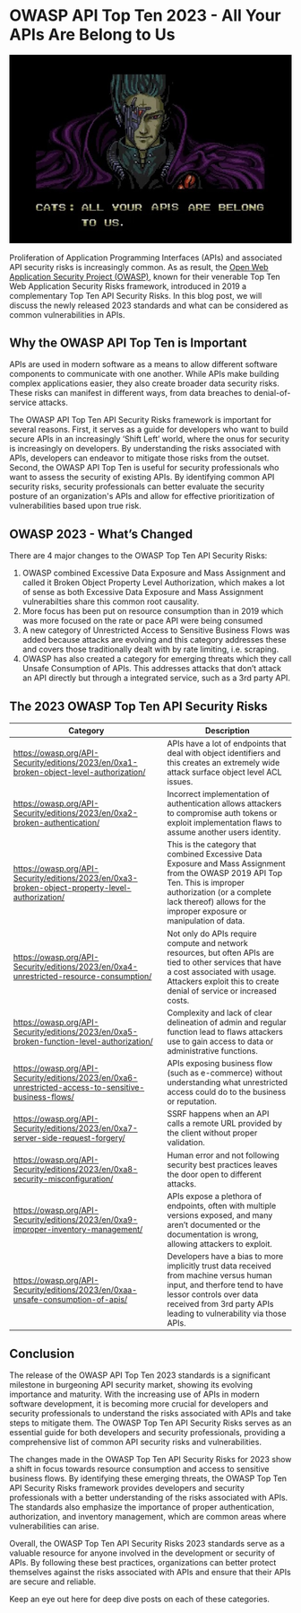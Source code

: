# OWASP API Top Ten 2023 - All Your APIs Are Belong to Us

![Cat: All Your APIs Are Belong To Us](images/all-your-apis-are-belong.jpg)

Proliferation of Application Programming Interfaces (APIs) and associated API security risks is increasingly common. As as result, the [Open Web Application Security Project (OWASP)](https://owasp.org/), known for their venerable Top Ten Web Application Security Risks framework, introduced in 2019 a complementary Top Ten API Security Risks. In this blog post, we will discuss the newly released 2023 standards and what can be considered as common vulnerabilities in APIs. 

## Why the OWASP API Top Ten is Important

APIs are used in modern software as a means to allow different software components to communicate with one another. While APIs make building complex applications easier, they also create broader data security risks. These risks can manifest in different ways, from data breaches to denial-of-service attacks.

The OWASP API Top Ten API Security Risks framework is important for several reasons. First, it serves as a guide for developers who want to build secure APIs in an increasingly ‘Shift Left’ world, where the onus for security is increasingly on developers. By understanding the risks associated with APIs, developers can endeavor to mitigate those risks from the outset. Second, the OWASP API Top Ten is useful for security professionals who want to assess the security of existing APIs. By identifying common API security risks, security professionals can better evaluate the security posture of an organization's APIs and allow for effective prioritization of vulnerabilities based upon true risk.

## OWASP 2023 - What’s Changed

There are 4 major changes to the OWASP Top Ten API Security Risks:

1. OWASP combined Excessive Data Exposure and Mass Assignment and called it Broken Object Property Level Authorization, which makes a lot of sense as both Excessive Data Exposure and Mass Assignment vulnerabilties share this common root causality.
2. More focus has been put on resource consumption than in 2019 which was more focused on the rate or pace API were being consumed 
3. A new category of Unrestricted Access to Sensitive Business Flows was added because attacks are evolving and this category addresses these and covers those traditionally dealt with by rate limiting, i.e. scraping. 
4. OWASP has also created a category for emerging threats which they call Unsafe Consumption of APIs. This addresses attacks that don’t attack an API directly but through a integrated service, such as a 3rd party API.

## The 2023 OWASP Top Ten API Security Risks

| Category | Description |
| --- | --- |
| https://owasp.org/API-Security/editions/2023/en/0xa1-broken-object-level-authorization/ | APIs have a lot of endpoints that deal with object identifiers and this creates an extremely wide attack surface object level ACL issues. |
| https://owasp.org/API-Security/editions/2023/en/0xa2-broken-authentication/ | Incorrect implementation of authentication allows attackers to compromise auth tokens or exploit implementation flaws to assume another users identity. |
| https://owasp.org/API-Security/editions/2023/en/0xa3-broken-object-property-level-authorization/ | This is the category that combined Excessive Data Exposure and Mass Assignment from the OWASP 2019 API Top Ten. This is improper authorization (or a complete lack thereof) allows for the improper exposure or manipulation of data. |
| https://owasp.org/API-Security/editions/2023/en/0xa4-unrestricted-resource-consumption/ | Not only do APIs require compute and network resources, but often APIs are tied to other services that have a cost associated with usage. Attackers exploit this to create denial of service or increased costs. |
| https://owasp.org/API-Security/editions/2023/en/0xa5-broken-function-level-authorization/ | Complexity and lack of clear delineation of admin and regular function lead to flaws attackers use to gain access to data or administrative functions. |
| https://owasp.org/API-Security/editions/2023/en/0xa6-unrestricted-access-to-sensitive-business-flows/ | APIs exposing business flow (such as e-commerce) without understanding what unrestricted access could do to the business or reputation. |
| https://owasp.org/API-Security/editions/2023/en/0xa7-server-side-request-forgery/ | SSRF happens when an API calls a remote URL provided by the client without proper validation. |
| https://owasp.org/API-Security/editions/2023/en/0xa8-security-misconfiguration/ | Human error and not following security best practices leaves the door open to different attacks. |
| https://owasp.org/API-Security/editions/2023/en/0xa9-improper-inventory-management/ | APIs expose a plethora of endpoints, often with multiple versions exposed, and many aren’t documented or the documentation is wrong, allowing attackers to exploit. |
| https://owasp.org/API-Security/editions/2023/en/0xaa-unsafe-consumption-of-apis/ | Developers have a bias to more implicitly trust data received from machine versus human input, and therfore tend to have lessor controls over data received from 3rd party APIs leading to vulnerability via those APIs.  |

## Conclusion

The release of the OWASP API Top Ten 2023 standards is a significant milestone in burgeoning API security market, showing its evolving importance and maturity. With the increasing use of APIs in modern software development, it is becoming more crucial for developers and security professionals to understand the risks associated with APIs and take steps to mitigate them. The OWASP Top Ten API Security Risks serves as an essential guide for both developers and security professionals, providing a comprehensive list of common API security risks and vulnerabilities.

The changes made in the OWASP Top Ten API Security Risks for 2023 show a shift in focus towards resource consumption and access to sensitive business flows. By identifying these emerging threats, the OWASP Top Ten API Security Risks framework provides developers and security professionals with a better understanding of the risks associated with APIs. The standards also emphasize the importance of proper authentication, authorization, and inventory management, which are common areas where vulnerabilities can arise.

Overall, the OWASP Top Ten API Security Risks 2023 standards serve as a valuable resource for anyone involved in the development or security of APIs. By following these best practices, organizations can better protect themselves against the risks associated with APIs and ensure that their APIs are secure and reliable.

Keep an eye out here for deep dive posts on each of these categories.
